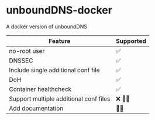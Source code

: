 # unboundDNS-docker

A docker version of unboundDNS


| Feature | Supported |
| --- | --- |
| no-root user | :white_check_mark: |
| DNSSEC | :white_check_mark: |
| Include single additional conf file | :white_check_mark: |
| DoH | :white_check_mark: |
| Container healthcheck | :white_check_mark: |
| Support multiple additional conf files | :x: 👨‍💻 |
| Add documentation | 👨‍💻 |
